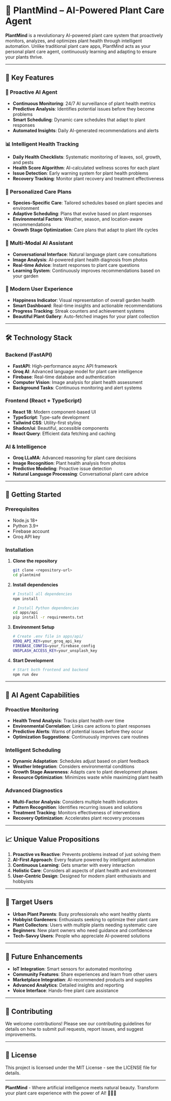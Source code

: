 # 🧠 PlantMind – AI-Powered Plant Care Agent

**PlantMind** is a revolutionary AI-powered plant care system that proactively monitors, analyzes, and optimizes plant health through intelligent automation. Unlike traditional plant care apps, PlantMind acts as your personal plant care agent, continuously learning and adapting to ensure your plants thrive.

---

## 🌟 Key Features

### 🤖 Proactive AI Agent
- **Continuous Monitoring**: 24/7 AI surveillance of plant health metrics
- **Predictive Analysis**: Identifies potential issues before they become problems
- **Smart Scheduling**: Dynamic care schedules that adapt to plant responses
- **Automated Insights**: Daily AI-generated recommendations and alerts

### 📊 Intelligent Health Tracking
- **Daily Health Checklists**: Systematic monitoring of leaves, soil, growth, and pests
- **Health Score Algorithm**: AI-calculated wellness scores for each plant
- **Issue Detection**: Early warning system for plant health problems
- **Recovery Tracking**: Monitor plant recovery and treatment effectiveness

### 🎯 Personalized Care Plans
- **Species-Specific Care**: Tailored schedules based on plant species and environment
- **Adaptive Scheduling**: Plans that evolve based on plant responses
- **Environmental Factors**: Weather, season, and location-aware recommendations
- **Growth Stage Optimization**: Care plans that adapt to plant life cycles

### 💬 Multi-Modal AI Assistant
- **Conversational Interface**: Natural language plant care consultations
- **Image Analysis**: AI-powered plant health diagnosis from photos
- **Real-time Advice**: Instant responses to plant care questions
- **Learning System**: Continuously improves recommendations based on your garden

### 📱 Modern User Experience
- **Happiness Indicator**: Visual representation of overall garden health
- **Smart Dashboard**: Real-time insights and actionable recommendations
- **Progress Tracking**: Streak counters and achievement systems
- **Beautiful Plant Gallery**: Auto-fetched images for your plant collection

---

## 🛠 Technology Stack

### Backend (FastAPI)
- **FastAPI**: High-performance async API framework
- **Groq AI**: Advanced language model for plant care intelligence
- **Firebase**: Real-time database and authentication
- **Computer Vision**: Image analysis for plant health assessment
- **Background Tasks**: Continuous monitoring and alert systems

### Frontend (React + TypeScript)
- **React 18**: Modern component-based UI
- **TypeScript**: Type-safe development
- **Tailwind CSS**: Utility-first styling
- **Shadcn/ui**: Beautiful, accessible components
- **React Query**: Efficient data fetching and caching

### AI & Intelligence
- **Groq LLaMA**: Advanced reasoning for plant care decisions
- **Image Recognition**: Plant health analysis from photos
- **Predictive Modeling**: Proactive issue detection
- **Natural Language Processing**: Conversational plant care advice

---

## 🚀 Getting Started

### Prerequisites
- Node.js 18+
- Python 3.9+
- Firebase account
- Groq API key

### Installation

1. **Clone the repository**
   ```bash
   git clone <repository-url>
   cd plantmind
   ```

2. **Install dependencies**
   ```bash
   # Install all dependencies
   npm install
   
   # Install Python dependencies
   cd apps/api
   pip install -r requirements.txt
   ```

3. **Environment Setup**
   ```bash
   # Create .env file in apps/api/
   GROQ_API_KEY=your_groq_api_key
   FIREBASE_CONFIG=your_firebase_config
   UNSPLASH_ACCESS_KEY=your_unsplash_key
   ```

4. **Start Development**
   ```bash
   # Start both frontend and backend
   npm run dev
   ```

---

## 🧠 AI Agent Capabilities

### Proactive Monitoring
- **Health Trend Analysis**: Tracks plant health over time
- **Environmental Correlation**: Links care actions to plant responses
- **Predictive Alerts**: Warns of potential issues before they occur
- **Optimization Suggestions**: Continuously improves care routines

### Intelligent Scheduling
- **Dynamic Adaptation**: Schedules adjust based on plant feedback
- **Weather Integration**: Considers environmental conditions
- **Growth Stage Awareness**: Adapts care to plant development phases
- **Resource Optimization**: Minimizes waste while maximizing plant health

### Advanced Diagnostics
- **Multi-Factor Analysis**: Considers multiple health indicators
- **Pattern Recognition**: Identifies recurring issues and solutions
- **Treatment Tracking**: Monitors effectiveness of interventions
- **Recovery Optimization**: Accelerates plant recovery processes

---

## 📈 Unique Value Propositions

1. **Proactive vs Reactive**: Prevents problems instead of just solving them
2. **AI-First Approach**: Every feature powered by intelligent automation
3. **Continuous Learning**: Gets smarter with every interaction
4. **Holistic Care**: Considers all aspects of plant health and environment
5. **User-Centric Design**: Designed for modern plant enthusiasts and hobbyists

---

## 🎯 Target Users

- **Urban Plant Parents**: Busy professionals who want healthy plants
- **Hobbyist Gardeners**: Enthusiasts seeking to optimize their plant care
- **Plant Collectors**: Users with multiple plants needing systematic care
- **Beginners**: New plant owners who need guidance and confidence
- **Tech-Savvy Users**: People who appreciate AI-powered solutions

---

## 🔮 Future Enhancements

- **IoT Integration**: Smart sensors for automated monitoring
- **Community Features**: Share experiences and learn from other users
- **Marketplace Integration**: AI-recommended products and supplies
- **Advanced Analytics**: Detailed insights and reporting
- **Voice Interface**: Hands-free plant care assistance

---

## 🤝 Contributing

We welcome contributions! Please see our contributing guidelines for details on how to submit pull requests, report issues, and suggest improvements.

---

## 📄 License

This project is licensed under the MIT License - see the LICENSE file for details.

---

**PlantMind** - Where artificial intelligence meets natural beauty. Transform your plant care experience with the power of AI! 🌱🧠✨